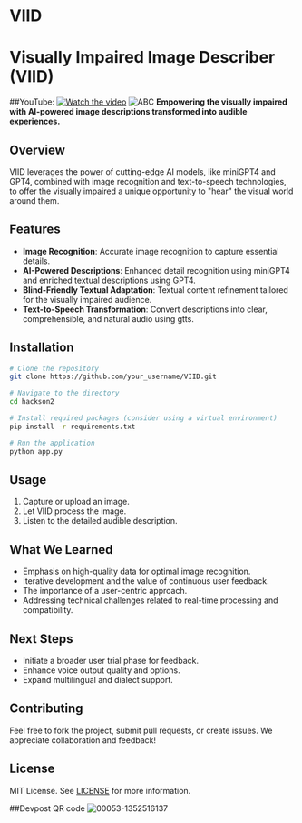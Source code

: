 # VIID
# Visually Impaired Image Describer (VIID)
##YouTube:
[![Watch the video](https://img.youtube.com/vi/jIUM1gAFtIQ/0.jpg)](https://youtu.be/jIUM1gAFtIQ)
![ABC](https://github.com/5418XR/ABC/assets/72371666/1cce9d2c-5b21-4f2d-9678-942a4f409131)
**Empowering the visually impaired with AI-powered image descriptions transformed into audible experiences.**

## Overview

VIID leverages the power of cutting-edge AI models, like miniGPT4 and GPT4, combined with image recognition and text-to-speech technologies, to offer the visually impaired a unique opportunity to "hear" the visual world around them.


## Features

- **Image Recognition**: Accurate image recognition to capture essential details.
- **AI-Powered Descriptions**: Enhanced detail recognition using miniGPT4 and enriched textual descriptions using GPT4.
- **Blind-Friendly Textual Adaptation**: Textual content refinement tailored for the visually impaired audience.
- **Text-to-Speech Transformation**: Convert descriptions into clear, comprehensible, and natural audio using gtts.

## Installation

```bash
# Clone the repository
git clone https://github.com/your_username/VIID.git

# Navigate to the directory
cd hackson2

# Install required packages (consider using a virtual environment)
pip install -r requirements.txt

# Run the application
python app.py
```
## Usage

1. Capture or upload an image.
2. Let VIID process the image.
3. Listen to the detailed audible description.

## What We Learned

- Emphasis on high-quality data for optimal image recognition.
- Iterative development and the value of continuous user feedback.
- The importance of a user-centric approach.
- Addressing technical challenges related to real-time processing and compatibility.


## Next Steps

- Initiate a broader user trial phase for feedback.
- Enhance voice output quality and options.
- Expand multilingual and dialect support.


## Contributing

Feel free to fork the project, submit pull requests, or create issues. We appreciate collaboration and feedback!

## License

MIT License. See [LICENSE](LICENSE) for more information.

##Devpost QR code
![00053-1352516137](https://github.com/5418XR/VIID/assets/72371666/6dce6ddb-9517-4221-9e33-3a48141153b7)
